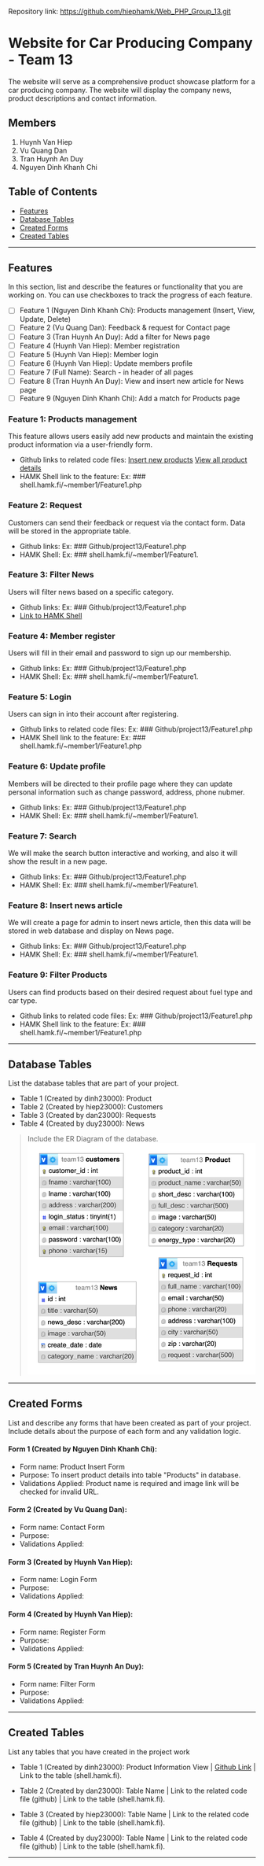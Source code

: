 Repository link:
https://github.com/hiephamk/Web_PHP_Group_13.git

# Website for Car Producing Company - Team 13

The website will serve as a comprehensive product showcase platform for a car producing company. The website will display the company news, product descriptions and contact information.

## Members
1. Huynh Van Hiep
2. Vu Quang Dan
3. Tran Huynh An Duy
4. Nguyen Dinh Khanh Chi

## Table of Contents
- [Features](#features)
- [Database Tables](#database-tables)
- [Created Forms](#created-forms)
- [Created Tables](#created-tables)

---

## Features

In this section, list and describe the features or functionality that you are working on. You can use checkboxes to track the progress of each feature.

- [ ] Feature 1 (Nguyen Dinh Khanh Chi): Products management (Insert, View, Update, Delete)
- [ ] Feature 2 (Vu Quang Dan): Feedback & request for Contact page
- [ ] Feature 3 (Tran Huynh An Duy): Add a filter for News page
- [ ] Feature 4 (Huynh Van Hiep): Member registration 
- [ ] Feature 5 (Huynh Van Hiep): Member login
- [ ] Feature 6 (Huynh Van Hiep): Update members profile
- [ ] Feature 7 (Full Name): Search - in header of all pages
- [ ] Feature 8 (Tran Huynh An Duy): View and insert new article for News page
- [ ] Feature 9 (Nguyen Dinh Khanh Chi): Add a match for Products page

### Feature 1: Products management
This feature allows users easily add new products and maintain the existing product information via a user-friendly form.
- Github links to related code files:
[Insert new products](https://github.com/hiephamk/Web_PHP_Group_13/blob/main/sub_page/product-create.php)
[View all product details](https://github.com/hiephamk/Web_PHP_Group_13/blob/main/sub_page/product-read.php)
- HAMK Shell link to the feature: Ex: ### shell.hamk.fi/~member1/Feature1.php

### Feature 2: Request
Customers can send their feedback or request via the contact form. Data will be stored in the appropriate table.
- Github links: Ex: ### Github/project13/Feature1.php
- HAMK Shell: Ex: ### shell.hamk.fi/~member1/Feature1.

### Feature 3: Filter News
Users will filter news based on a specific category.
- Github links: Ex: ### Github/project13/Feature1.php
- [Link to HAMK Shell](http://shell.hamk.fi/~duy23000/Web_PHP_Group_13/main_page/News-filter.php)


### Feature 4: Member register
Users will fill in their email and password to sign up our membership.
- Github links: Ex: ### Github/project13/Feature1.php
- HAMK Shell: Ex: ### shell.hamk.fi/~member1/Feature1.

### Feature 5: Login
Users can sign in into their account after registering.
- Github links to related code files: Ex: ### Github/project13/Feature1.php
- HAMK Shell link to the feature: Ex: ### shell.hamk.fi/~member1/Feature1.php

### Feature 6: Update profile
Members will be directed to their profile page where they can update personal information such as change password, address, phone nubmer.
- Github links: Ex: ### Github/project13/Feature1.php
- HAMK Shell: Ex: ### shell.hamk.fi/~member1/Feature1.

### Feature 7: Search
We will make the search button interactive and working, and also it will show the result in a new page.
- Github links: Ex: ### Github/project13/Feature1.php
- HAMK Shell: Ex: ### shell.hamk.fi/~member1/Feature1.


### Feature 8: Insert news article
We will create a page for admin to insert news article, then this data will be stored in web database and display on News page.
- Github links: Ex: ### Github/project13/Feature1.php
- HAMK Shell: Ex: ### shell.hamk.fi/~member1/Feature1.

### Feature 9: Filter Products
Users can find products based on their desired request about fuel type and car type.
- Github links to related code files: Ex: ### Github/project13/Feature1.php
- HAMK Shell link to the feature: Ex: ### shell.hamk.fi/~member1/Feature1.php

---

## Database Tables

List the database tables that are part of your project. 

- Table 1 (Created by dinh23000): Product
- Table 2 (Created by hiep23000): Customers
- Table 3 (Created by dan23000): Requests
- Table 4 (Created by duy23000): News

> Include the ER Diagram of the database. 
![Database_diagram](./img/Database_diagram.png)

---

## Created Forms

List and describe any forms that have been created as part of your project. Include details about the purpose of each form and any validation logic.

#### Form 1 (Created by Nguyen Dinh Khanh Chi):
 - Form name: Product Insert Form 
 - Purpose: To insert product details into table "Products" in database.
 - Validations Applied: Product name is required and image link will be checked for invalid URL.


#### Form 2 (Created by Vu Quang Dan):
 - Form name: Contact Form 
 - Purpose:
 - Validations Applied:

#### Form 3 (Created by Huynh Van Hiep):
 - Form name: Login Form 
 - Purpose: 
 - Validations Applied:

#### Form 4 (Created by Huynh Van Hiep):
 - Form name: Register Form 
 - Purpose: 
 - Validations Applied:

#### Form 5 (Created by Tran Huynh An Duy):
 - Form name: Filter Form 
 - Purpose: 
 - Validations Applied:

---

## Created Tables

List any tables that you have created in the project work

- Table 1 (Created by dinh23000): Product Information View | [Github Link](https://github.com/hiephamk/Web_PHP_Group_13/blob/main/sub_page/product-read.php) | Link to the table (shell.hamk.fi).

- Table 2 (Created by dan23000): Table Name | Link to the related code file (github) | Link to the table (shell.hamk.fi).

- Table 3 (Created by hiep23000): Table Name | Link to the related code file (github) | Link to the table (shell.hamk.fi).

- Table 4 (Created by duy23000): Table Name | Link to the related code file (github) | Link to the table (shell.hamk.fi).

---